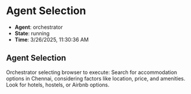 # Agent Selection

- **Agent**: orchestrator
- **State**: running
- **Time**: 3/26/2025, 11:30:36 AM

## Agent Selection

Orchestrator selecting browser to execute: Search for accommodation options in Chennai, considering factors like location, price, and amenities. Look for hotels, hostels, or Airbnb options.

